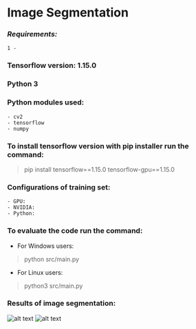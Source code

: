 # Image Segmentation

### *Requirements:*
    1 - 

### Tensorflow version: 1.15.0
### Python 3

### Python modules used:
    - cv2 
    - tensorflow 
    - numpy

### To install tensorflow version with pip installer run the command:
>pip install tensorflow==1.15.0 tensorflow-gpu==1.15.0

### Configurations of training set:
    - GPU:
    - NVIDIA:
    - Python:

### To evaluate the code run the command:
- For Windows users:
>python src/main.py
- For Linux users:
>python3 src/main.py

### Results of image segmentation:
![alt text]()
![alt text]()
